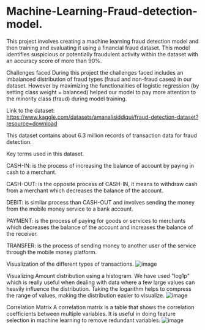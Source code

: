 # Machine-Learning-Fraud-detection-model.
This project involves creating a machine learning fraud detection model and then training and evaluating it using a financial fraud dataset. This model identifies suspicious or potentially fraudulent activity within the dataset with an accuracy score of more than 90%.


Challenges faced 
During this project the challenges faced includes an imbalanced distribution of fraud types (fraud and non-fraud cases) in our dataset. However by maximizing the functionalities of logistic regression (by setting class weight = balanced) helped our model to pay more attention to the minority class (fraud) during model training.


Link to the dataset: https://www.kaggle.com/datasets/amanalisiddiqui/fraud-detection-dataset?resource=download


This dataset contains about 6.3 million records of transaction data for fraud detection.


Key terms used in this dataset.

CASH-IN: is the process of increasing the balance of
account by paying in cash to a merchant.

CASH-OUT: is the opposite process of CASH-IN, it
means to withdraw cash from a merchant which decreases
the balance of the account.

DEBIT: is similar process than CASH-OUT and involves sending the money from the mobile money service to a bank account.

PAYMENT: is the process of paying for goods or services to merchants which decreases the balance of the account and increases the balance of the receiver.

TRANSFER: is the process of sending money to another user of the service through the mobile money platform.

Visualization of the different types of transactions.
![image](https://github.com/user-attachments/assets/7636fc46-32ec-486f-b5f6-b286d7502c68)

Visualizing Amount distribution using a histogram.
We have used "log1p" which is really useful when dealing with data where a few large values can heavily influence the distribution. Taking the logarithm helps to compress the range of values, making the distribution easier to visualize.
![image](https://github.com/user-attachments/assets/05a38e8c-0b83-4df0-9b6b-820f19addd8b)

Correlation Matrix
A correlation matrix is a table that shows the correlation coefficients between multiple variables. It is useful in doing feature selection in machine learning to remove redundant variables.
![image](https://github.com/user-attachments/assets/2c5095d3-b02a-482c-9086-66ad2d382799)

